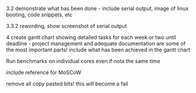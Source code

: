 3.2 demonstrate what has been done - include serial output, image of linux booting, code snippets, etc

3.3.2 rewording, show screenshot of serial output

4 create gantt chart showing detailed tasks for each week or two until deadline - project management and adequate documentation are some of the most important parts! include what has been achieved in the gantt chart

Run benchmarks on individual cores even if nota the same time

include reference for MoSCoW

remove all copy pasted bits! this will become a fail